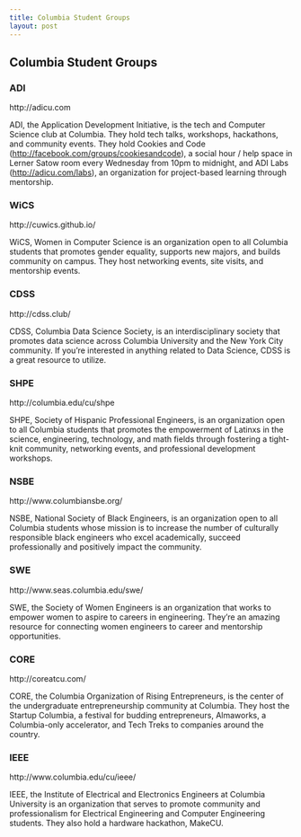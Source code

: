```yaml
---
title: Columbia Student Groups
layout: post
---
```


<h2>Columbia Student Groups</h2>

<h3>ADI</h3>
http://adicu.com

ADI, the Application Development Initiative, is the tech and Computer Science club at Columbia. They hold tech talks, workshops, hackathons, and community events. They hold Cookies and Code (http://facebook.com/groups/cookiesandcode), a social hour / help space in Lerner Satow room every Wednesday from 10pm to midnight, and ADI Labs (http://adicu.com/labs), an organization for project-based learning through mentorship.

<h3>WiCS</h3>
http://cuwics.github.io/

WiCS, Women in Computer Science is an organization open to all Columbia students that promotes gender equality, supports new majors, and builds community on campus. They host networking events, site visits, and mentorship events.

<h3>CDSS</h3>
http://cdss.club/

CDSS, Columbia Data Science Society, is an interdisciplinary society that promotes data science across Columbia University and the New York City community. If you’re interested in anything related to Data Science, CDSS is a great resource to utilize. 

<h3>SHPE</h3>
http://columbia.edu/cu/shpe

SHPE, Society of Hispanic Professional Engineers, is an organization open to all Columbia students that promotes the empowerment of Latinxs in the science, engineering, technology, and math fields through fostering a tight-knit community, networking events, and professional development workshops.

<h3>NSBE</h3>
http://www.columbiansbe.org/

NSBE, National Society of Black Engineers, is an organization open to all Columbia students whose mission is to increase the number of culturally responsible black engineers who excel academically, succeed professionally and positively impact the community.

<h3>SWE</h3>
http://www.seas.columbia.edu/swe/

SWE, the Society of Women Engineers is an organization that works to empower women to aspire to careers in engineering. They’re an amazing resource for connecting women engineers to career and mentorship opportunities. 

<h3>CORE</h3>
http://coreatcu.com/

CORE, the Columbia Organization of Rising Entrepreneurs, is the center of the undergraduate entrepreneurship community at Columbia. They host the Startup Columbia, a festival for budding entrepreneurs, Almaworks, a Columbia-only accelerator, and Tech Treks to companies around the country.

<h3>IEEE</h3>
http://www.columbia.edu/cu/ieee/

IEEE, the Institute of Electrical and Electronics Engineers at Columbia University is an organization that serves to promote community and professionalism for Electrical Engineering and Computer Engineering students. They also hold a hardware hackathon, MakeCU.

